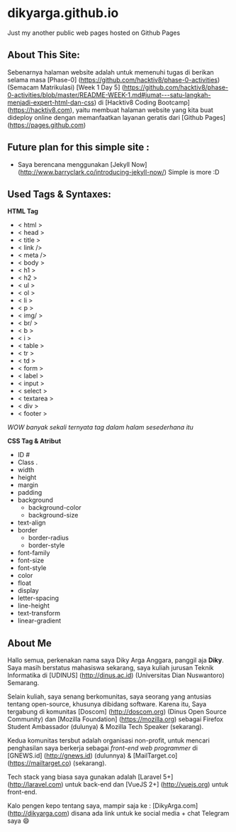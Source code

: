 # dikyarga.github.io
Just my another public web pages hosted on Github Pages

## About This Site:
Sebenarnya halaman website adalah untuk memenuhi tugas di berikan selama masa [Phase-0] (https://github.com/hacktiv8/phase-0-activities) (Semacam Matrikulasi) [Week 1 Day 5] (https://github.com/hacktiv8/phase-0-activities/blob/master/README-WEEK-1.md#jumat---satu-langkah-menjadi-expert-html-dan-css) di [Hacktiv8 Coding Bootcamp] (https://hacktiv8.com),
yaitu membuat halaman website yang kita buat dideploy online dengan memanfaatkan layanan geratis dari [Github Pages] (https://pages.github.com)

## Future plan for this simple site :
- Saya berencana menggunakan [Jekyll Now] (http://www.barryclark.co/introducing-jekyll-now/) Simple is more :D

## Used Tags & Syntaxes:
__HTML Tag__

- < html >
- < head >
- < title >
- < link />
- < meta />
- < body >
- < h1 >
- < h2 >
- < ul >
- < ol >
- < li >
- < p >
- < img/ >
- < br/ >
- < b >
- < i >
- < table >
- < tr >
- < td >
- < form >
- < label >
- < input >
- < select >
- < textarea >
- < div >
- < footer >

_WOW banyak sekali ternyata tag dalam halam sesederhana itu_

__CSS Tag & Atribut__
- ID #
- Class .
- width
- height
- margin
- padding
- background
  - background-color
  - background-size
- text-align
- border
  - border-radius
  - border-style
- font-family
- font-size
- font-style
- color
- float
- display
- letter-spacing
- line-height
- text-transform
- linear-gradient

## About Me

Hallo semua, perkenakan nama saya Diky Arga Anggara, panggil aja __Diky__.
Saya masih berstatus mahasiswa sekarang, saya kuliah jurusan Teknik Informatika di [UDINUS] (http://dinus.ac.id) (Universitas Dian Nuswantoro) Semarang.

Selain kuliah, saya senang berkomunitas, saya seorang yang antusias tentang open-source, khusunya dibidang software. Karena itu, Saya tergabung di komunitas [Doscom] (http://doscom.org) (Dinus Open Source Community) dan [Mozilla Foundation] (https://mozilla.org) sebagai Firefox Student Ambassador (dulunya) & Mozilla Tech Speaker (sekarang).

Kedua komunitas tersbut adalah organisasi non-profit, untuk mencari penghasilan saya berkerja sebagai _front-end web programmer_ di [GNEWS.id] (http://gnews.id) (dulunnya) & [MailTarget.co] (https://mailtarget.co) (sekarang).

Tech stack yang biasa saya gunakan adalah [Laravel 5+] (http://laravel.com) untuk back-end dan [VueJS 2+] (http://vuejs.org) untuk front-end.

Kalo pengen kepo tentang saya, mampir saja ke : [DikyArga.com] (http://dikyarga.com) disana ada link untuk ke social media + chat Telegram saya 😄
